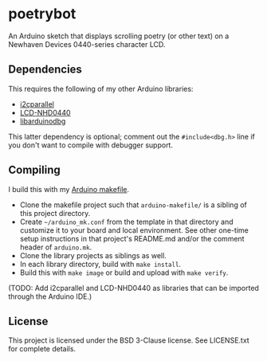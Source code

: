 
poetrybot
=========

An Arduino sketch that displays scrolling poetry (or other text) on a Newhaven Devices 0440-series
character LCD.

Dependencies
------------

This requires the following of my other Arduino libraries:

* [i2cparallel](https://github.com/kimballa/i2cparallel)
* [LCD-NHD0440](https://github.com/kimballa/LCD-NHD0440)
* [libarduinodbg](https://github.com/kimballa/libarduinodbg)

This latter dependency is optional; comment out the `#include<dbg.h>` line if you don't
want to compile with debugger support.

Compiling
---------

I build this with my [Arduino makefile](https://github.com/kimballa/arduino-makefile).

* Clone the makefile project such that `arduino-makefile/` is a sibling of this project directory.
* Create `~/arduino_mk.conf` from the template in that directory and customize it to your board
  and local environment. See other one-time setup instructions in that project's README.md and/or
  the comment header of `arduino.mk`.
* Clone the library projects as siblings as well.
* In each library directory, build with `make install`.
* Build this with `make image` or build and upload with `make verify`.

(TODO: Add i2cparallel and LCD-NHD0440 as libraries that can be imported through the Arduino IDE.)

License
-------

This project is licensed under the BSD 3-Clause license. See LICENSE.txt for complete details.
